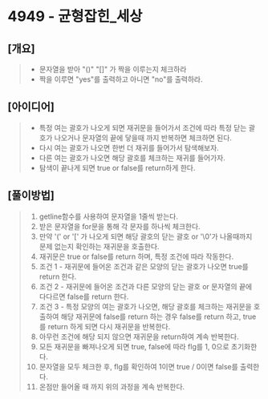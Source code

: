 4949 - 균형잡힌_세상
==========

[개요]
--
> * 문자열을 받아 "()" "[]" 가 짝을 이루는지 체크하라
> * 짝을 이루면 "yes"를 출력하고 아니면 "no"를 출력하라.

[아이디어]
--
> * 특정 여는 괄호가 나오게 되면 재귀문을 들어가서 조건에 따라 특정 닫는 괄호가 나오거나 문자열의 끝에 닿을때 까지 반복하면 체크하면 된다.
> * 다시 여는 괄호가 나오면 한번 더 재귀를 들어가서 탐색해보자.
> * 다른 여는 괄호가 나오면 해당 괄호를 체크하는 재귀를 들어가자.
> * 탐색이 끝나게 되면 true or false를 return하게 한다.

[풀이방법]
--
> 1. getline함수를 사용하여 문자열을 1줄씩 받는다.
> 2. 받은 문자열을 for문을 통해 각 문자를 하나씩 체크한다.
> 3. 만약 '(' or '[' 가 나오게 되면 해당 괄호의 닫는 괄호 or '\0'가 나올때까지 문제 없는지 확인하는 재귀문을 호출한다.
> 4. 재귀문은 true or false를 return 하며, 특정 조건에 따라 작동한다.
> 5. 조건 1 - 재귀문에 들어온 조건과 같은 모양의 닫는 괄호가 나오면 true를 return 한다.
> 6. 조건 2 - 재귀문에 들어온 조건과 다른 모양의 닫는 괄호 or 문자열의 끝에 다다르면 false를 return 한다.
> 7. 조건 3 - 특정 모양의 여는 괄호가 나오면, 해당 괄호를 체크하는 재귀문을 호출하여 해당 재귀문에 false를 return 하는 경우 false를 return 하고, true를 return 하게 되면 다시 재귀문을 반복한다.
> 8. 아무런 조건에 해당 되지 않으면 재귀문을 return하여 계속 반복한다.
> 9. 모든 재귀문을 빠져나오게 되면 true, false에 따라 flg를 1, 0으로 초기화한다.
> 10. 문자열을 모두 체크한 후, flg를 확인하여 1이면 true / 0이면 false를 출력한다.
> 11. 온점만 들어올 때 까지 위의 과정을 계속 반복한다.
